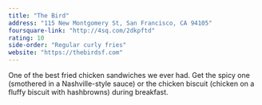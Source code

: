 ```yaml
---
title: "The Bird"
address: "115 New Montgomery St, San Francisco, CA 94105"
foursquare-link: "http://4sq.com/2dkpftd"
rating: 10
side-order: "Regular curly fries"
website: "https://thebirdsf.com"
---
```


One of the best fried chicken sandwiches we ever had. Get the spicy one (smothered in a Nashville-style sauce) or the chicken biscuit (chicken on a fluffy biscuit with hashbrowns) during breakfast.
